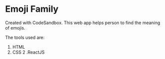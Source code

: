 # Emoji Family
Created with CodeSandbox. This web app helps person to find the meaning of emojis.

The tools used are:
1. HTML
2. CSS
2 .ReactJS

